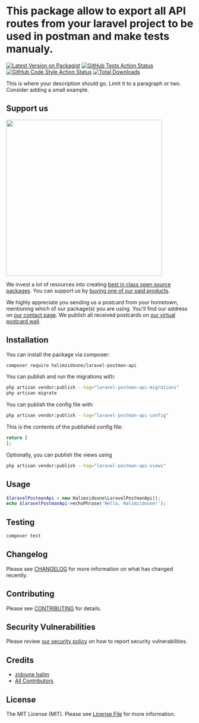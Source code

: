 # This package allow to export all API routes from your laravel project to be used in postman and make tests manualy.

[![Latest Version on Packagist](https://img.shields.io/packagist/v/halimzidoune/laravel-postman-api.svg?style=flat-square)](https://packagist.org/packages/halimzidoune/laravel-postman-api)
[![GitHub Tests Action Status](https://img.shields.io/github/actions/workflow/status/halimzidoune/laravel-postman-api/run-tests.yml?branch=main&label=tests&style=flat-square)](https://github.com/halimzidoune/laravel-postman-api/actions?query=workflow%3Arun-tests+branch%3Amain)
[![GitHub Code Style Action Status](https://img.shields.io/github/actions/workflow/status/halimzidoune/laravel-postman-api/fix-php-code-style-issues.yml?branch=main&label=code%20style&style=flat-square)](https://github.com/halimzidoune/laravel-postman-api/actions?query=workflow%3A"Fix+PHP+code+style+issues"+branch%3Amain)
[![Total Downloads](https://img.shields.io/packagist/dt/halimzidoune/laravel-postman-api.svg?style=flat-square)](https://packagist.org/packages/halimzidoune/laravel-postman-api)

This is where your description should go. Limit it to a paragraph or two. Consider adding a small example.

## Support us

[<img src="https://github-ads.s3.eu-central-1.amazonaws.com/laravel-postman-api.jpg?t=1" width="419px" />](https://spatie.be/github-ad-click/laravel-postman-api)

We invest a lot of resources into creating [best in class open source packages](https://spatie.be/open-source). You can support us by [buying one of our paid products](https://spatie.be/open-source/support-us).

We highly appreciate you sending us a postcard from your hometown, mentioning which of our package(s) you are using. You'll find our address on [our contact page](https://spatie.be/about-us). We publish all received postcards on [our virtual postcard wall](https://spatie.be/open-source/postcards).

## Installation

You can install the package via composer:

```bash
composer require halimzidoune/laravel-postman-api
```

You can publish and run the migrations with:

```bash
php artisan vendor:publish --tag="laravel-postman-api-migrations"
php artisan migrate
```

You can publish the config file with:

```bash
php artisan vendor:publish --tag="laravel-postman-api-config"
```

This is the contents of the published config file:

```php
return [
];
```

Optionally, you can publish the views using

```bash
php artisan vendor:publish --tag="laravel-postman-api-views"
```

## Usage

```php
$laravelPostmanApi = new Halimzidoune\LaravelPostmanApi();
echo $laravelPostmanApi->echoPhrase('Hello, Halimzidoune!');
```

## Testing

```bash
composer test
```

## Changelog

Please see [CHANGELOG](CHANGELOG.md) for more information on what has changed recently.

## Contributing

Please see [CONTRIBUTING](CONTRIBUTING.md) for details.

## Security Vulnerabilities

Please review [our security policy](../../security/policy) on how to report security vulnerabilities.

## Credits

- [zidoune halim](https://github.com/halimzidoune)
- [All Contributors](../../contributors)

## License

The MIT License (MIT). Please see [License File](LICENSE.md) for more information.
